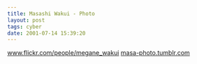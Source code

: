 ```yaml
---
title: Masashi Wakui - Photo
layout: post
tags: cyber
date: 2001-07-14 15:39:20
---
```

<a target="_blank" href="https://www.flickr.com/people/megane_wakui/">www.flickr.com/people/megane_wakui</a>
<a target="_blank" href="https://masa-photo.tumblr.com">masa-photo.tumblr.com</a>
